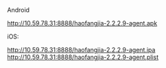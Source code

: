 
Android

http://10.59.78.31:8888/haofangjia-2.2.2.9-agent.apk
 

 iOS:
 
http://10.59.78.31:8888/haofangjia-2.2.2.9-agent.ipa
http://10.59.78.31:8888/haofangjia-2.2.2.9-agent.plist
